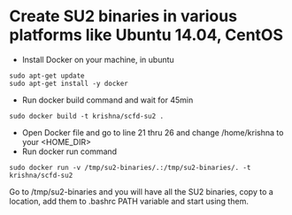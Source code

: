 # Create SU2 binaries in various platforms like Ubuntu 14.04, CentOS

* Install Docker on your machine, in ubuntu
```
sudo apt-get update
sudo apt-get install -y docker
```
* Run docker build command and wait for 45min
```
sudo docker build -t krishna/scfd-su2 .
```
* Open Docker file and go to line 21 thru 26 and change /home/krishna to your <HOME_DIR>
* Run docker run command
```
sudo docker run -v /tmp/su2-binaries/.:/tmp/su2-binaries/. -t krishna/scfd-su2
```

Go to /tmp/su2-binaries and you will have all the SU2 binaries, copy to a location, add them to .bashrc PATH variable and start using them.
